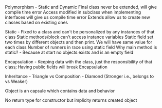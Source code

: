 Polymorphism - Static and Dynamic
Final class never be extended, will give compile time error
Access modified in subclass when implementing interfaces will give us compile time error
Extends allow us to create new classes based on existing ones

Static - Fixed to a class and can't be personalized by any instances of that class
Static methods/block can't access instance variables
Static field set two times by different objects and then print. We will have same value for each class
Number of runners in race using static field
Why main method is static? - Because at start no objects exists and is an empty field

Encapsulation - Keeping data with the class, just the responsibility of that class;
Having public fields will break Encapsulation

Inheritance - Triangle vs Composition - Diamond (Stronger i.e., belongs to vs Weaker)

Object is an capsule which contains data and behavior

No return type for constructor but implicity returns created object

